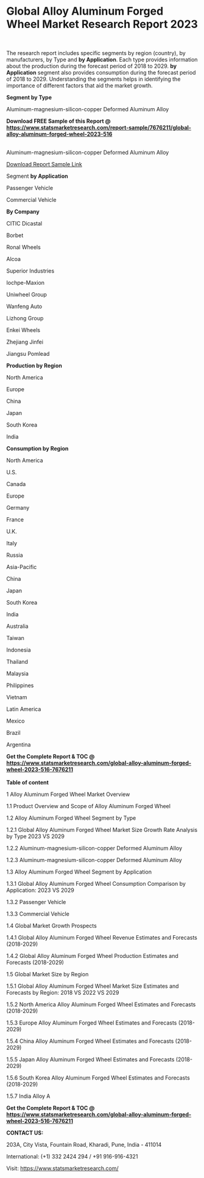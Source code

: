 <h1>Global Alloy Aluminum Forged Wheel Market Research Report 2023</h1><br/><p>The research report includes specific segments by region (country), by manufacturers, by Type and <strong>by Application</strong>. Each type provides information about the production during the forecast period of 2018 to 2029. <strong>by Application</strong> segment also provides consumption during the forecast period of 2018 to 2029. Understanding the segments helps in identifying the importance of different factors that aid the market growth.</p><p><strong>Segment by Type</strong></p><p>Aluminum-magnesium-silicon-copper Deformed Aluminum Alloy</p><div><b>Download FREE Sample of this Report @ <a href="https://www.statsmarketresearch.com/download-free-sample/7676211/global-alloy-aluminum-forged-wheel-2023-516">https://www.statsmarketresearch.com/report-sample/7676211/global-alloy-aluminum-forged-wheel-2023-516</a></b></div><br><p>Aluminum-magnesium-silicon-copper Deformed Aluminum Alloy</p><p><a href="https://www.statsmarketresearch.com/download-free-sample/7676211/global-alloy-aluminum-forged-wheel-2023-516">Download Report Sample Link</a></p><p>Segment <strong>by Application</strong></p><p>Passenger Vehicle</p><p>Commercial Vehicle</p><p><strong>By Company</strong></p><p>CITIC Dicastal</p><p>Borbet</p><p>Ronal Wheels</p><p>Alcoa</p><p>Superior Industries</p><p>Iochpe-Maxion</p><p>Uniwheel Group</p><p>Wanfeng Auto</p><p>Lizhong Group</p><p>Enkei Wheels</p><p>Zhejiang Jinfei</p><p>Jiangsu Pomlead</p><p><strong>Production by Region</strong></p><p>North America</p><p>Europe</p><p>China</p><p>Japan</p><p>South Korea</p><p>India</p><p><strong>Consumption by Region</strong></p><p>North America</p><p>U.S.</p><p>Canada</p><p>Europe</p><p>Germany</p><p>France</p><p>U.K.</p><p>Italy</p><p>Russia</p><p>Asia-Pacific</p><p>China</p><p>Japan</p><p>South Korea</p><p>India</p><p>Australia</p><p>Taiwan</p><p>Indonesia</p><p>Thailand</p><p>Malaysia</p><p>Philippines</p><p>Vietnam</p><p>Latin America</p><p>Mexico</p><p>Brazil</p><p>Argentina</p><div><b>Get the Complete Report & TOC @ <a href="https://www.statsmarketresearch.com/global-alloy-aluminum-forged-wheel-2023-516-7676211">https://www.statsmarketresearch.com/global-alloy-aluminum-forged-wheel-2023-516-7676211</a></b></div><br><b>Table of content</b><p>1 Alloy Aluminum Forged Wheel Market Overview<br />
 
  1.1 Product Overview and Scope of Alloy Aluminum Forged Wheel<br />
 
  1.2 Alloy Aluminum Forged Wheel Segment by Type<br />
 
  1.2.1 Global Alloy Aluminum Forged Wheel Market Size Growth Rate Analysis by Type 2023 VS 2029<br />
 
  1.2.2 Aluminum-magnesium-silicon-copper Deformed Aluminum Alloy<br />
 
  1.2.3 Aluminum-magnesium-silicon-copper Deformed Aluminum Alloy<br />
 
  1.3 Alloy Aluminum Forged Wheel Segment by Application<br />
 
  1.3.1 Global Alloy Aluminum Forged Wheel Consumption Comparison by Application: 2023 VS 2029<br />
 
  1.3.2 Passenger Vehicle<br />
 
  1.3.3 Commercial Vehicle<br />
 
  1.4 Global Market Growth Prospects<br />
 
  1.4.1 Global Alloy Aluminum Forged Wheel Revenue Estimates and Forecasts (2018-2029)<br />
 
  1.4.2 Global Alloy Aluminum Forged Wheel Production Estimates and Forecasts (2018-2029)<br />
 
  1.5 Global Market Size by Region<br />
 
  1.5.1 Global Alloy Aluminum Forged Wheel Market Size Estimates and Forecasts by Region: 2018 VS 2022 VS 2029<br />
 
  1.5.2 North America Alloy Aluminum Forged Wheel Estimates and Forecasts (2018-2029)<br />
 
  1.5.3 Europe Alloy Aluminum Forged Wheel Estimates and Forecasts (2018-2029)<br />
 
  1.5.4 China Alloy Aluminum Forged Wheel Estimates and Forecasts (2018-2029)<br />
 
  1.5.5 Japan Alloy Aluminum Forged Wheel Estimates and Forecasts (2018-2029)<br />
 
  1.5.6 South Korea Alloy Aluminum Forged Wheel Estimates and Forecasts (2018-2029)<br />
 
  1.5.7 India Alloy A<br><div><b>Get the Complete Report & TOC @ <a href="https://www.statsmarketresearch.com/global-alloy-aluminum-forged-wheel-2023-516-7676211">https://www.statsmarketresearch.com/global-alloy-aluminum-forged-wheel-2023-516-7676211</a></b></div></p>
 
 <b>CONTACT US:</b><br>
 
 203A, City Vista, Fountain Road, Kharadi, Pune, India - 411014 <br>
 
 International: (+1) 332 2424 294 / +91 916-916-4321<br>
 
 Visit: <a href="https://www.statsmarketresearch.com/">https://www.statsmarketresearch.com/</a>
 
 <br>